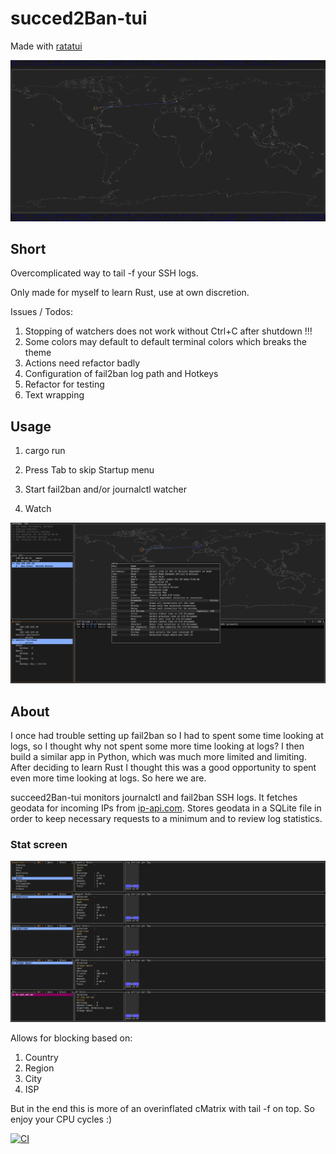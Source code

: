 # succed2Ban-tui

Made with [ratatui](https://github.com/ratatui-org/ratatui/) 

![VHS](Map.PNG)

## Short

Overcomplicated way to tail -f your SSH logs.

Only made for myself to learn Rust, use at own discretion.

Issues / Todos:

1. Stopping of watchers does not work without Ctrl+C after shutdown !!!
2. Some colors may default to default terminal colors which breaks the theme
3. Actions need refactor badly
4. Configuration of fail2ban log path and Hotkeys
5. Refactor for testing
6. Text wrapping

## Usage

1. cargo run

2. Press Tab to skip Startup menu

3. Start fail2ban and/or journalctl watcher

4. Watch


![Main](Main_help.PNG)

## About

I once had trouble setting up fail2ban so I had to spent some time looking at logs, so I thought why not spent some more time looking at logs?
I then build a similar app in Python, which was much more limited and limiting. 
After deciding to learn Rust I thought this was a good opportunity to spent even more time looking at logs. So here we are.

succeed2Ban-tui monitors journalctl and fail2ban SSH logs. 
It fetches geodata for incoming IPs from [ip-api.com](https://ip-api.com/). 
Stores geodata in a SQLite file in order to keep necessary requests to a minimum and to review log statistics.

### Stat screen

![Stats](Stats.PNG)

Allows for blocking based on:

1. Country
2. Region
3. City
4. ISP

But in the end this is more of an overinflated cMatrix with tail -f on top. So enjoy your CPU cycles :)

[![CI](https://github.com//ratui/workflows/CI/badge.svg)](https://github.com//ratui/actions)